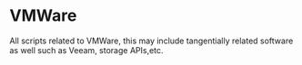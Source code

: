 # VMWare
All scripts related to VMWare, this may include tangentially related software as well such as Veeam, storage APIs,etc.
